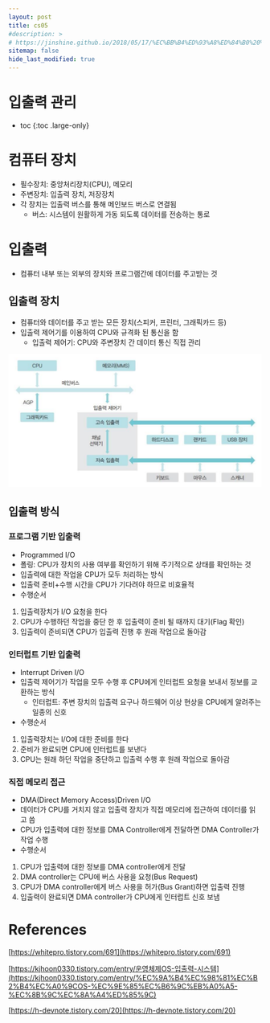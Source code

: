```yaml
---
layout: post
title: cs05
#description: >
# https://jinshine.github.io/2018/05/17/%EC%BB%B4%ED%93%A8%ED%84%B0%20%EA%B8%B0%EC%B4%88/%EB%A9%94%EB%AA%A8%EB%A6%AC%EA%B5%AC%EC%A1%B0/
sitemap: false
hide_last_modified: true
---
```

# 입출력 관리

* toc
{:toc .large-only}

# 컴퓨터 장치

- 필수장치: 중앙처리장치(CPU), 메모리
- 주변장치: 입출력 장치, 저장장치
- 각 장치는 입출력 버스를 통해 메인보드 버스로 연결됨
    - 버스: 시스템이 원활하게 가동 되도록 데이터를 전송하는 통로

# 입출력

- 컴퓨터 내부 또는 외부의 장치와 프로그램간에 데이터를 주고받는 것

## 입출력 장치

- 컴퓨터와 데이터를 주고 받는 모든 장치(스피커, 프린터, 그래픽카드 등)
- 입출력 제어기를 이용하여 CPU와 규격화 된 통신을 함
    - 입출력 제어기: CPU와 주변장치 간 데이터 통신 직접 관리

![Untitled](/assets/img/cs/ioprocess.png)

## 입출력 방식

### 프로그램 기반 입출력

- Programmed I/O
- 폴링: CPU가 장치의 사용 여부를 확인하기 위해 주기적으로 상태를 확인하는 것
- 입출력에 대한 작업을 CPU가 모두 처리하는 방식
- 입출력 준비+수행 시간을 CPU가 기다려야 하므로 비효율적
- 수행순서
1. 입출력장치가 I/O 요청을 한다
2. CPU가 수행하던 작업을 중단 한 후 입출력이 준비 될 때까지 대기(Flag 확인)
3. 입출력이 준비되면 CPU가 입출력 진행 후 원래 작업으로 돌아감 

### 인터럽트 기반 입출력

- Interrupt Driven I/O
- 입출력 제어기가 작업을 모두 수행 후 CPU에게 인터럽트 요청을 보내서 정보를 교환하는 방식
    - 인터럽트: 주변 장치의 입출력 요구나 하드웨어 이상 현상을 CPU에게 알려주는 일종의 신호
- 수행순서
1. 입출력장치는 I/O에 대한 준비를 한다
2. 준비가 완료되면 CPU에 인터럽트를 보낸다
3. CPU는 원래 하던 작업을 중단하고 입출력 수행 후 원래 작업으로 돌아감

### 직접 메모리 접근

- DMA(Direct Memory Access)Driven I/O
- 데이터가 CPU를 거치지 않고 입출력 장치가 직접 메모리에 접근하여 데이터를 읽고 씀
- CPU가 입출력에 대한 정보를 DMA Controller에게 전달하면 DMA Controller가 작업 수행
- 수행순서
1. CPU가 입출력에 대한 정보를 DMA controller에게 전달
2. DMA controller는 CPU에 버스 사용을 요청(Bus Request)
3. CPU가 DMA controller에게 버스 사용을 허가(Bus Grant)하면 입출력 진행
4. 입출력이 완료되면 DMA controller가 CPU에게 인터럽트 신호 보냄

# References
[https://whitepro.tistory.com/691](https://whitepro.tistory.com/691)

[https://kjhoon0330.tistory.com/entry/운영체제OS-입출력-시스템](https://kjhoon0330.tistory.com/entry/%EC%9A%B4%EC%98%81%EC%B2%B4%EC%A0%9COS-%EC%9E%85%EC%B6%9C%EB%A0%A5-%EC%8B%9C%EC%8A%A4%ED%85%9C)

[https://h-devnote.tistory.com/20](https://h-devnote.tistory.com/20)
